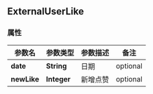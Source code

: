<a name="ExternalUserLike"></a>
## ExternalUserLike
### 属性
参数名 | 参数类型 | 参数描述 | 备注
------------ | ------------- | ------------- | -------------
**date** | **String** | 日期 |  optional
**newLike** | **Integer** | 新增点赞 |  optional



